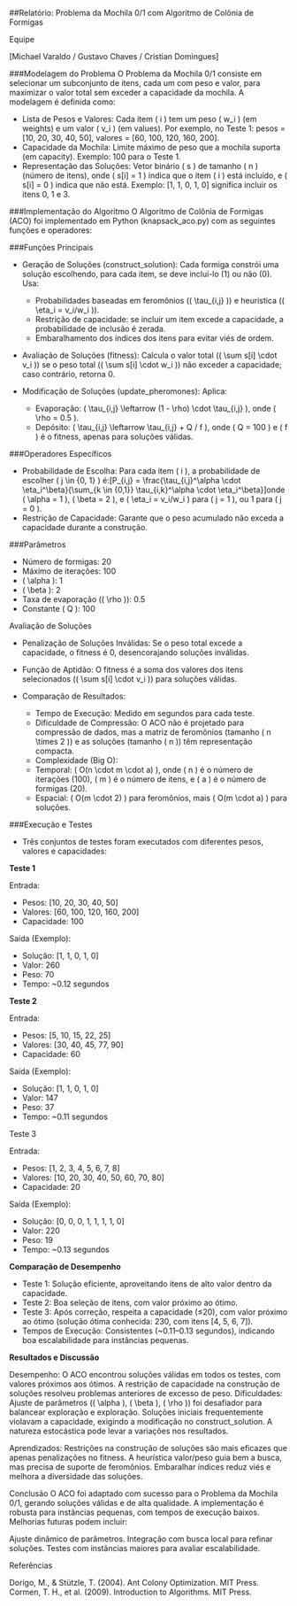 ##Relatório: Problema da Mochila 0/1 com Algoritmo de Colônia de Formigas

Equipe

[Michael Varaldo / Gustavo Chaves / Cristian Domingues]

###Modelagem do Problema
O Problema da Mochila 0/1 consiste em selecionar um subconjunto de itens, cada um com peso e valor, para maximizar o valor total sem exceder a capacidade da mochila. A modelagem é definida como:

- Lista de Pesos e Valores: Cada item ( i ) tem um peso ( w_i ) (em weights) e um valor ( v_i ) (em values). Por exemplo, no Teste 1: pesos = [10, 20, 30, 40, 50], valores = [60, 100, 120, 160, 200].
- Capacidade da Mochila: Limite máximo de peso que a mochila suporta (em capacity). Exemplo: 100 para o Teste 1.
- Representação das Soluções: Vetor binário ( s ) de tamanho ( n ) (número de itens), onde ( s[i] = 1 ) indica que o item ( i ) está incluído, e ( s[i] = 0 ) indica que não está. Exemplo: [1, 1, 0, 1, 0] significa incluir os itens 0, 1 e 3.

###Implementação do Algoritmo
O Algoritmo de Colônia de Formigas (ACO) foi implementado em Python (knapsack_aco.py) com as seguintes funções e operadores:

###Funções Principais

- Geração de Soluções (construct_solution): Cada formiga constrói uma solução escolhendo, para cada item, se deve incluí-lo (1) ou não (0). Usa:
  - Probabilidades baseadas em feromônios (( \tau_{i,j} )) e heurística (( \eta_i = v_i/w_i )).
  - Restrição de capacidade: se incluir um item excede a capacidade, a probabilidade de inclusão é zerada.
  - Embaralhamento dos índices dos itens para evitar viés de ordem.


- Avaliação de Soluções (fitness): Calcula o valor total (( \sum s[i] \cdot v_i )) se o peso total (( \sum s[i] \cdot w_i )) não exceder a capacidade; caso contrário, retorna 0.
- Modificação de Soluções (update_pheromones): Aplica:
  - Evaporação: ( \tau_{i,j} \leftarrow (1 - \rho) \cdot \tau_{i,j} ), onde ( \rho = 0.5 ).
  - Depósito: ( \tau_{i,j} \leftarrow \tau_{i,j} + Q / f ), onde ( Q = 100 ) e ( f ) é o fitness, apenas para soluções válidas.



###Operadores Específicos

- Probabilidade de Escolha: Para cada item ( i ), a probabilidade de escolher ( j \in {0, 1} ) é:[P_{i,j} = \frac{\tau_{i,j}^\alpha \cdot \eta_i^\beta}{\sum_{k \in {0,1}} \tau_{i,k}^\alpha \cdot \eta_i^\beta}]onde ( \alpha = 1 ), ( \beta = 2 ), e ( \eta_i = v_i/w_i ) para ( j = 1 ), ou 1 para ( j = 0 ).
- Restrição de Capacidade: Garante que o peso acumulado não exceda a capacidade durante a construção.

###Parâmetros

- Número de formigas: 20
- Máximo de iterações: 100
- ( \alpha ): 1
- ( \beta ): 2
- Taxa de evaporação (( \rho )): 0.5
- Constante ( Q ): 100

Avaliação de Soluções

- Penalização de Soluções Inválidas: Se o peso total excede a capacidade, o fitness é 0, desencorajando soluções inválidas.
- Função de Aptidão: O fitness é a soma dos valores dos itens selecionados (( \sum s[i] \cdot v_i )) para soluções válidas.

- Comparação de Resultados:
  - Tempo de Execução: Medido em segundos para cada teste.
  - Dificuldade de Compressão: O ACO não é projetado para compressão de dados, mas a matriz de feromônios (tamanho ( n \times 2 )) e as soluções (tamanho ( n )) têm representação compacta.
  - Complexidade (Big O):
  - Temporal: ( O(n \cdot m \cdot a) ), onde ( n ) é o número de iterações (100), ( m ) é o número de itens, e ( a ) é o número de formigas (20).
  - Espacial: ( O(m \cdot 2) ) para feromônios, mais ( O(m \cdot a) ) para soluções.


###Execução e Testes
- Três conjuntos de testes foram executados com diferentes pesos, valores e capacidades:

**Teste 1**

Entrada:
- Pesos: [10, 20, 30, 40, 50]
- Valores: [60, 100, 120, 160, 200]
- Capacidade: 100


Saída (Exemplo):
- Solução: [1, 1, 0, 1, 0]
- Valor: 260
- Peso: 70
- Tempo: ~0.12 segundos

**Teste 2**

Entrada:
- Pesos: [5, 10, 15, 22, 25]
- Valores: [30, 40, 45, 77, 90]
- Capacidade: 60


Saída (Exemplo):
- Solução: [1, 1, 0, 1, 0]
- Valor: 147
- Peso: 37
- Tempo: ~0.11 segundos

Teste 3

Entrada:
- Pesos: [1, 2, 3, 4, 5, 6, 7, 8]
- Valores: [10, 20, 30, 40, 50, 60, 70, 80]
- Capacidade: 20

Saída (Exemplo):
- Solução: [0, 0, 0, 1, 1, 1, 1, 0]
- Valor: 220
- Peso: 19
- Tempo: ~0.13 segundos

**Comparação de Desempenho**

- Teste 1: Solução eficiente, aproveitando itens de alto valor dentro da capacidade.
- Teste 2: Boa seleção de itens, com valor próximo ao ótimo.
- Teste 3: Após correção, respeita a capacidade (≤20), com valor próximo ao ótimo (solução ótima conhecida: 230, com itens [4, 5, 6, 7]).
- Tempos de Execução: Consistentes (~0.11–0.13 segundos), indicando boa escalabilidade para instâncias pequenas.

**Resultados e Discussão**

Desempenho: O ACO encontrou soluções válidas em todos os testes, com valores próximos aos ótimos. A restrição de capacidade na construção de soluções resolveu problemas anteriores de excesso de peso.
Dificuldades:
Ajuste de parâmetros (( \alpha ), ( \beta ), ( \rho )) foi desafiador para balancear exploração e exploração.
Soluções iniciais frequentemente violavam a capacidade, exigindo a modificação no construct_solution.
A natureza estocástica pode levar a variações nos resultados.


Aprendizados:
Restrições na construção de soluções são mais eficazes que apenas penalizações no fitness.
A heurística valor/peso guia bem a busca, mas precisa de suporte de feromônios.
Embaralhar índices reduz viés e melhora a diversidade das soluções.



Conclusão
O ACO foi adaptado com sucesso para o Problema da Mochila 0/1, gerando soluções válidas e de alta qualidade. A implementação é robusta para instâncias pequenas, com tempos de execução baixos. Melhorias futuras podem incluir:

Ajuste dinâmico de parâmetros.
Integração com busca local para refinar soluções.
Testes com instâncias maiores para avaliar escalabilidade.

Referências

Dorigo, M., & Stützle, T. (2004). Ant Colony Optimization. MIT Press.
Cormen, T. H., et al. (2009). Introduction to Algorithms. MIT Press.

